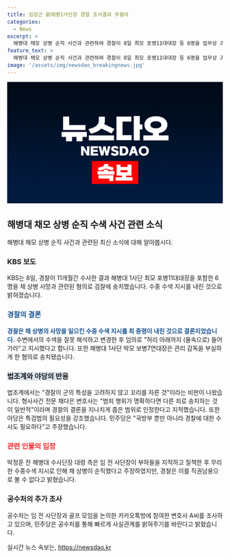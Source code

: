 ```yaml
---
title: 임성근 前해병1사단장 경찰 조사결과 무혐의
categories:
  - News
excerpt: >
  해병대 채모 상병 순직 사건과 관련하여 경찰이 8일 최모 포병11대대장 등 6명을 업무상 과실치사 혐의로 검찰에 송치했다. 이에 야당은 수사결과를 납득할 수 없다는 비판을 제기했으며, 법조계에서는 군 특성을 무시한 경찰의 판단을 비판하는 목소리가 나오고 있다. 민주당은 이를 특검법의 필요성을 강조하는 시점으로 지적하며, 공수처도 의혹을 수사 중인 것으로 전해졌다. 또한, 골프 모임과 관련된 추가 의혹도 불거진 상황이다.
feature_text: >
  해병대 채모 상병 순직 사건과 관련하여 경찰이 8일 최모 포병11대대장 등 6명을 업무상 과실치사 혐의로 검찰에 송치했다. 이에 야당은 수사결과를 납득할 수 없다는 비판을 제기했으며, 법조계에서는 군 특성을 무시한 경찰의 판단을 비판하는 목소리가 나오고 있다. 민주당은 이를 특검법의 필요성을 강조하는 시점으로 지적하며, 공수처도 의혹을 수사 중인 것으로 전해졌다. 또한, 골프 모임과 관련된 추가 의혹도 불거진 상황이다.
image: '/assets/img/newsdao_breakingnews.jpg'
---
```


<p><img src="/assets/img/newsdao_breakingnews.jpg" alt="cryptoinkorea 속보" /></p>

<h2 data-ke-size="size26">해병대 채모 상병 순직 수색 사건 관련 소식</h2>

<p data-ke-size="size16">해병대 채모 상병 순직 사건과 관련된 최신 소식에 대해 알아봅시다.</p>

<h3>KBS 보도</h3>

<p data-ke-size="size16">KBS는 8일, 경찰이 11개월간 수사한 결과 해병대 1사단 최모 포병11대대장을 포함한 6명을 채 상병 사망과 관련된 혐의로 검찰에 송치했습니다. 수중 수색 지시를 내린 것으로 밝혀졌습니다.</p>

<h3><span style="color: #1a5490;">경찰의 결론</span></h3>

<p data-ke-size="size16"><b><span style="color: #1a5490;">경찰은 채 상병의 사망을 일으킨 수중 수색 지시를 최 중령이 내린 것으로 결론지었습니다.</span></b> 수변에서의 수색을 잘못 해석하고 변경한 후 임의로 "허리 아래까지 (물속으로) 들어가라"고 지시했다고 합니다. 또한 해병대 1사단 박모 보병7연대장은 관리 감독을 부실하게 한 혐의로 송치됐습니다.</p>

<h3><span style="background-color: #21538527;">법조계와 야당의 반응</span></h3>

<p data-ke-size="size16">법조계에서는 "경찰이 군의 특성을 고려하지 않고 꼬리를 자른 것"이라는 비판이 나왔습니다. 형사사건 전문 채다은 변호사는 "범죄 행위가 명확하다면 다른 죄로 송치하는 것이 일반적"이라며 경찰의 결론을 지나치게 좁은 범위로 인정한다고 지적했습니다. 또한 야당은 특검법의 필요성을 강조했습니다. 민주당은 "국방부 뿐만 아니라 경찰에 대한 수사도 필요하다"고 주장했습니다.</p>

<h3><b><span style="color: #ee2323;">관련 인물의 입장</span></b></h3>

<p data-ke-size="size16">박정훈 전 해병대 수사단장 대령 측은 임 전 사단장이 부하들을 지적하고 질책한 후 무리한 수중수색 지시로 인해 채 상병이 순직했다고 주장하였지만, 경찰은 이를 직권남용으로 볼 수 없다고 밝혔습니다.</p>

<h3>공수처의 추가 조사</h3>

<p data-ke-size="size16">공수처는 임 전 사단장과 골프 모임을 논의한 카카오톡방에 참여한 변호사 A씨를 조사하고 있으며, 민주당은 공수처를 통해 빠르게 사실관계를 밝혀주기를 바란다고 밝혔습니다.</p>
실시간 뉴스 속보는, <a href="https://newsdao.kr" rel="dofollow">https://newsdao.kr</a>


